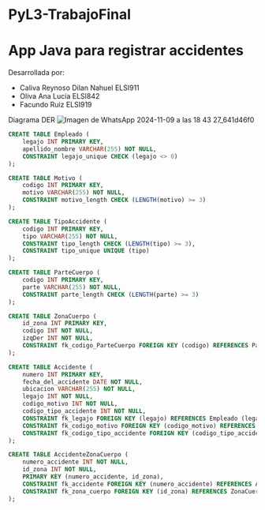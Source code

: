 # PyL3-TrabajoFinal
# App Java para registrar accidentes

Desarrollada por:
- Caliva Reynoso Dilan Nahuel ELSI911
- Oliva Ana Lucia ELSI842
- Facundo Ruiz ELSI919

Diagrama DER 
![Imagen de WhatsApp 2024-11-09 a las 18 43 27_641d46f0](https://github.com/user-attachments/assets/edcfbd7e-5172-4ba8-bd8a-461722897e95)

```sql
CREATE TABLE Empleado (
    legajo INT PRIMARY KEY,
    apellido_nombre VARCHAR(255) NOT NULL,
    CONSTRAINT legajo_unique CHECK (legajo <> 0)
);

CREATE TABLE Motivo (
    codigo INT PRIMARY KEY,
    motivo VARCHAR(255) NOT NULL,
    CONSTRAINT motivo_length CHECK (LENGTH(motivo) >= 3)
);

CREATE TABLE TipoAccidente (
    codigo INT PRIMARY KEY,
    tipo VARCHAR(255) NOT NULL,
    CONSTRAINT tipo_length CHECK (LENGTH(tipo) >= 3),
    CONSTRAINT tipo_unique UNIQUE (tipo)
);

CREATE TABLE ParteCuerpo (
    codigo INT PRIMARY KEY,
    parte VARCHAR(255) NOT NULL,
    CONSTRAINT parte_length CHECK (LENGTH(parte) >= 3)
);

CREATE TABLE ZonaCuerpo (
    id_zona INT PRIMARY KEY,
    codigo INT NOT NULL,
    izqDer INT NOT NULL,
    CONSTRAINT fk_codigo_ParteCuerpo FOREIGN KEY (codigo) REFERENCES ParteCuerpo (codigo)
);

CREATE TABLE Accidente (
    numero INT PRIMARY KEY,
    fecha_del_accidente DATE NOT NULL,
    ubicacion VARCHAR(255) NOT NULL,
    legajo INT NOT NULL,
    codigo_motivo INT NOT NULL,
    codigo_tipo_accidente INT NOT NULL,
    CONSTRAINT fk_legajo FOREIGN KEY (legajo) REFERENCES Empleado (legajo),
    CONSTRAINT fk_codigo_motivo FOREIGN KEY (codigo_motivo) REFERENCES Motivo (codigo),
    CONSTRAINT fk_codigo_tipo_accidente FOREIGN KEY (codigo_tipo_accidente) REFERENCES TipoAccidente (codigo)
);

CREATE TABLE AccidenteZonaCuerpo (
    numero_accidente INT NOT NULL,
    id_zona INT NOT NULL,
    PRIMARY KEY (numero_accidente, id_zona),
    CONSTRAINT fk_accidente FOREIGN KEY (numero_accidente) REFERENCES Accidente (numero),
    CONSTRAINT fk_zona_cuerpo FOREIGN KEY (id_zona) REFERENCES ZonaCuerpo (id_zona)
);
```
